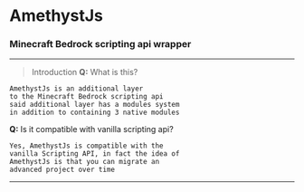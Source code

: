 # AmethystJs
### Minecraft Bedrock scripting api wrapper 
---

> Introduction
**Q:** What is this?
```
AmethystJs is an additional layer
to the Minecraft Bedrock scripting api
said additional layer has a modules system
in addition to containing 3 native modules
```

**Q:** Is it compatible with vanilla scripting api?
```
Yes, AmethystJs is compatible with the
vanilla Scripting API, in fact the idea of
AmethystJs is that you can migrate an
advanced project over time
```
---